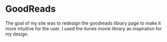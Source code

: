 # GoodReads
The goal of my site was to redesign the goodreads library page to make it more intuitive for the user. I used the itunes movie library as inspiration for my design.
